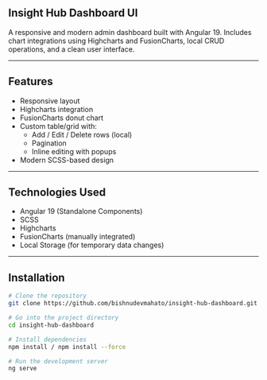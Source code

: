 ## Insight Hub Dashboard UI

A responsive and modern admin dashboard built with Angular 19. Includes chart integrations using Highcharts and FusionCharts, local CRUD operations, and a clean user interface.

---

## Features

- Responsive layout
- Highcharts integration
- FusionCharts donut chart
- Custom table/grid with:
  - Add / Edit / Delete rows (local)
  - Pagination
  - Inline editing with popups
- Modern SCSS-based design

---

## Technologies Used

- Angular 19 (Standalone Components)
- SCSS
- Highcharts
- FusionCharts (manually integrated)
- Local Storage (for temporary data changes)

---

## Installation

```bash
# Clone the repository
git clone https://github.com/bishnudevmahato/insight-hub-dashboard.git

# Go into the project directory
cd insight-hub-dashboard

# Install dependencies
npm install / npm install --force

# Run the development server
ng serve

